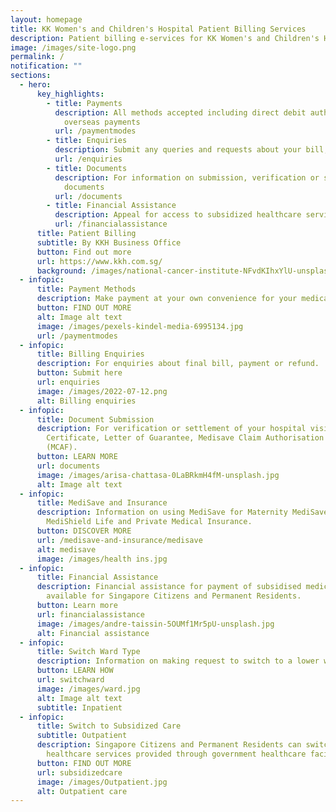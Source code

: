 ```yaml
---
layout: homepage
title: KK Women's and Children's Hospital Patient Billing Services
description: Patient billing e-services for KK Women's and Children's Hospital, Singapore
image: /images/site-logo.png
permalink: /
notification: ""
sections:
  - hero:
      key_highlights:
        - title: Payments
          description: All methods accepted including direct debit authorisation and
            overseas payments
          url: /paymentmodes
        - title: Enquiries
          description: Submit any queries and requests about your bill, payments and refunds
          url: /enquiries
        - title: Documents
          description: For information on submission, verification or settlement of
            documents
          url: /documents
        - title: Financial Assistance
          description: Appeal for access to subsidized healthcare services
          url: /financialassistance
      title: Patient Billing
      subtitle: By KKH Business Office
      button: Find out more
      url: https://www.kkh.com.sg/
      background: /images/national-cancer-institute-NFvdKIhxYlU-unsplash.jpg
  - infopic:
      title: Payment Methods
      description: Make payment at your own convenience for your medical needs and expenses.
      button: FIND OUT MORE
      alt: Image alt text
      image: /images/pexels-kindel-media-6995134.jpg
      url: /paymentmodes
  - infopic:
      title: Billing Enquiries
      description: For enquiries about final bill, payment or refund.
      button: Submit here
      url: enquiries
      image: /images/2022-07-12.png
      alt: Billing enquiries
  - infopic:
      title: Document Submission
      description: For verification or settlement of your hospital visit, i.e, Birth
        Certificate, Letter of Guarantee, Medisave Claim Authorisation Form
        (MCAF).
      button: LEARN MORE
      url: documents
      image: /images/arisa-chattasa-0LaBRkmH4fM-unsplash.jpg
      alt: Image alt text
  - infopic:
      title: MediSave and Insurance
      description: Information on using MediSave for Maternity MediSave Package,
        MediShield Life and Private Medical Insurance.
      button: DISCOVER MORE
      url: /medisave-and-insurance/medisave
      alt: medisave
      image: /images/health ins.jpg
  - infopic:
      title: Financial Assistance
      description: Financial assistance for payment of subsidised medical bills is
        available for Singapore Citizens and Permanent Residents.
      button: Learn more
      url: financialassistance
      image: /images/andre-taissin-5OUMf1Mr5pU-unsplash.jpg
      alt: Financial assistance
  - infopic:
      title: Switch Ward Type
      description: Information on making request to switch to a lower ward type.
      button: LEARN HOW
      url: switchward
      image: /images/ward.jpg
      alt: Image alt text
      subtitle: Inpatient
  - infopic:
      title: Switch to Subsidized Care
      subtitle: Outpatient
      description: Singapore Citizens and Permanent Residents can switch to subsidised
        healthcare services provided through government healthcare facilities.
      button: FIND OUT MORE
      url: subsidizedcare
      image: /images/Outpatient.jpg
      alt: Outpatient care
---
```


